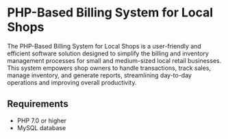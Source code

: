 # PHP-Based Billing System for Local Shops

The PHP-Based Billing System for Local Shops is a user-friendly and efficient software solution designed to simplify the billing and inventory management processes for small and medium-sized local retail businesses. This system empowers shop owners to handle transactions, track sales, manage inventory, and generate reports, streamlining day-to-day operations and improving overall productivity.

## Requirements

- PHP 7.0 or higher
- MySQL database
